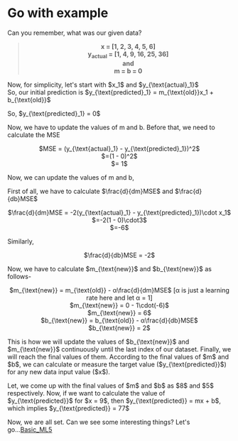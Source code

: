 # Go with example
Can you remember, what was our given data?
<br>
> <p align = 'center'><b>x = [1, 2, 3, 4, 5, 6]<br>y<sub>actual</sub> = [1, 4, 9, 16, 25, 36]<br>and<br>m = b = 0</b></p> 

<p>Now, for simplicity, let's start with $x_1$ and $y_{\text{actual}_1}$ <br>So, our initial prediction is $y_{\text{predicted}_1} = m_{\text{old}}x_1 + b_{\text{old}}$</p>
<p>So, $y_{\text{predicted}_1} = 0$</p>
<p>Now, we have to update the values of m and b. Before that, we need to calculate the MSE</p>
<p align='center'>$MSE = (y_{\text{actual}_1} - y_{\text{predicted}_1})^2$ <br> $=(1 - 0)^2$ <br> $= 1$</p>
Now, we can update the values of m and b,<br>
<p>First of all, we have to calculate $\frac{d}{dm}MSE$ and $\frac{d}{db}MSE$</p>
<p align='center'>$\frac{d}{dm}MSE = -2(y_{\text{actual}_1} - y_{\text{predicted}_1})\cdot x_1$ <br>
$=-2(1 - 0)\cdot3$<br>$=-6$</p>
Similarly,
<p align='center'>$\frac{d}{db}MSE = -2$
<p>Now, we have to calculate $m_{\text{new}}$ and $b_{\text{new}}$ as follows-</p>
<p align='center'>$m_{\text{new}} = m_{\text{old}} - α\frac{d}{dm}MSE$ [α is just a learning rate here and let α = 1] <br>
$m_{\text{new}} = 0 - 1\cdot(-6)$<br>$m_{\text{new}} = 6$<br>$b_{\text{new}} = b_{\text{old}} - α\frac{d}{db}MSE$<br>$b_{\text{new}} = 2$</p>
<p>This is how we will update the values of $b_{\text{new}}$ and $m_{\text{new}}$ continuously until the last index of our dataset. Finally, we will reach the final values of them. According to the final values of $m$ and $b$, we can calculate or measure the target value ($y_{\text{predicted}}$) for any new data input value ($x$).</p>
<p>Let, we come up with the final values of $m$ and $b$ as $8$ and $5$ respectively. Now, if we want to calculate the value of $y_{\text{predicted}}$ for $x = 9$, then $y_{\text{predicted}} = mx + b$, which implies $y_{\text{predicted}} = 77$</p>
Now, we are all set. Can we see some interesting things? Let's go...<a href='https://github.com/Nasim-Ahmed71/Deep-Learning-Easy-Learn/blob/main/Introduction%20to%20ML/1.Basic%20ML/1.5.Basic_ML_5.md'>Basic_ML5</a>
